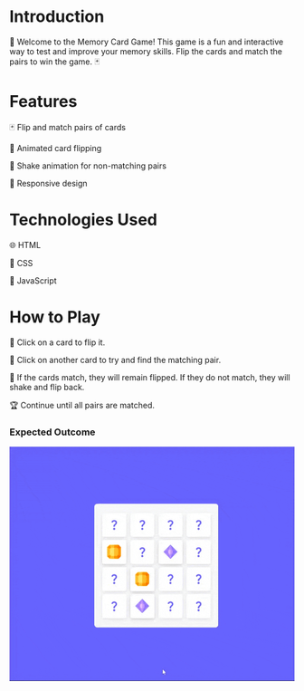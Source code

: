 # Introduction

🎉 Welcome to the Memory Card Game! This game is a fun and interactive way to test and improve your memory skills. Flip the cards and match the pairs to win the game. 🃏

# Features

🃏 Flip and match pairs of cards

🎨 Animated card flipping

🚫 Shake animation for non-matching pairs

📱 Responsive design

# Technologies Used

🌐 HTML

🎨 CSS

📝 JavaScript

# How to Play
🎈 Click on a card to flip it.

🎈 Click on another card to try and find the matching pair.

🎉 If the cards match, they will remain flipped. If they do not match, they will shake and flip back.

🏆 Continue until all pairs are matched.

### Expected Outcome 

![Project Snapshot](./Memory%20Card%20Game%20Images/Memory%20Card%20Game%20Images/chrome-capture-2024-6-6.gif)
